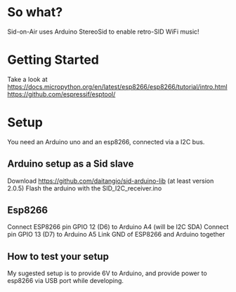 So what?
===========
Sid-on-Air uses Arduino StereoSid to enable retro-SID WiFi music!


Getting Started
==================
Take a look at
https://docs.micropython.org/en/latest/esp8266/esp8266/tutorial/intro.html
https://github.com/espressif/esptool/

Setup
================
You need an Arduino uno and an esp8266, connected via a I2C bus.

## Arduino setup as a Sid slave
Download https://github.com/daitangio/sid-arduino-lib
(at least version 2.0.5)
Flash the arduino with the SID_I2C_receiver.ino

## Esp8266
Connect ESP8266 pin GPIO 12 (D6) to Arduino A4 (will be I2C SDA)
Connect pin GPIO 13 (D7) to Arduino A5
Link GND of ESP8266 and Arduino together

## How to test your setup
My sugested setup is to provide 6V to Arduino, and provide power to
esp8266 via USB port while developing.

